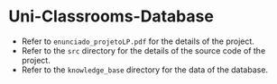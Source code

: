 # Uni-Classrooms-Database

* Refer to `enunciado_projetoLP.pdf` for the details of the project.
* Refer to the `src` directory for the details of the source code of the project.
* Refer to the `knowledge_base` directory for the data of the database.
